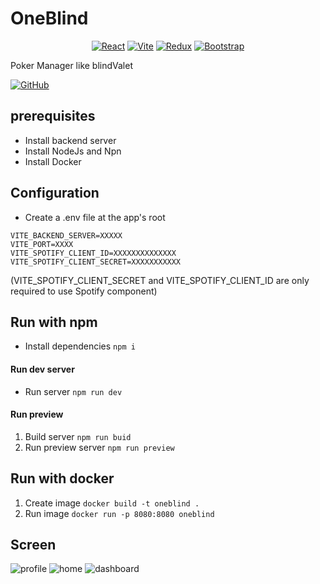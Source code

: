 # OneBlind

<div align="center">
 <a href='https://react.dev/' target="_blank"><img alt='React' src='https://img.shields.io/badge/React-^18.2.0-100000?style=flat&logo=React&logoColor=white&labelColor=4d4c4c&color=0c84bc'/></a>
 <a href='https://vitejs.dev/' target="_blank"><img alt='Vite' src='https://img.shields.io/badge/Vite-^4.4.5-100000?style=flat&logo=Vite&logoColor=white&labelColor=4d4c4c&color=0c84bc'/></a>
 <a href='https://redux.js.org/' target="_blank"><img alt='Redux' src='https://img.shields.io/badge/Redux-^1.9.5-100000?style=flat&logo=Redux&logoColor=white&labelColor=4d4c4c&color=0c84bc'/></a>
 <a href='https://react-bootstrap.netlify.app/' target="_blank"><img alt='Bootstrap' src='https://img.shields.io/badge/React_Bootstrap-^2.8.0-100000?style=flat&logo=Bootstrap&logoColor=white&labelColor=4d4c4c&color=0c84bc'/></a>
</div>


 <p>Poker Manager like blindValet</p>
 <a href='https://github.com/Pyramond/Oneblind-Backend' target="_blank"><img alt='GitHub' src='https://img.shields.io/badge/Backend_Server-100000?style=for-the-badge&logo=GitHub&logoColor=white&labelColor=black&color=black'/></a>

  
## prerequisites

- Install backend server 
- Install NodeJs and Npn
- Install Docker


## Configuration

- Create a .env file at the app's root
```
VITE_BACKEND_SERVER=XXXXX
VITE_PORT=XXXX
VITE_SPOTIFY_CLIENT_ID=XXXXXXXXXXXXXX
VITE_SPOTIFY_CLIENT_SECRET=XXXXXXXXXXX
```
(VITE_SPOTIFY_CLIENT_SECRET and VITE_SPOTIFY_CLIENT_ID are only required to use Spotify component)


## Run with npm 

-  Install dependencies ```npm i```

#### Run dev server

- Run server ```npm run dev```

#### Run preview

1. Build server ```npm run buid```
2. Run preview server ```npm run preview```


## Run with docker

1. Create image ```docker build -t oneblind .```
2. Run image ```docker run -p 8080:8080 oneblind```


## Screen
![profile](https://github.com/Pyramond/OneBlind/assets/83555414/4f857815-c681-4b62-a4bb-022047590fb4)
![home](https://github.com/Pyramond/OneBlind/assets/83555414/9492c042-ae3d-46d2-bd35-8f8210f8c480)
![dashboard](https://github.com/Pyramond/OneBlind/assets/83555414/c678aaae-f641-40f7-ac01-ff125c6f3158)
